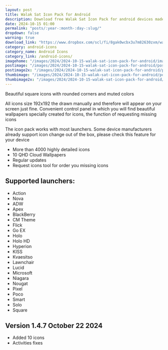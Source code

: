 ```yaml
---
layout: post
title: Walak Sat Icon Pack for Android
description: Download free Walak Sat Icon Pack for android devices made with rounded corners and muted colors and themed wallpapers
date: 2024-10-15 01:00
permalink: "posts/:year-:month-:day-:slug/"
dropdown: false
warning: true
download_link: "https://www.dropbox.com/scl/fi/8gak0wcbx3u7m82630zxm/walak_sat.apk?rlkey=izru4ev7fm83tuypi9k5x2soj&st=p1x5jo1a&dl=1"
category: android-icons
category_name: Android Icons
category_link: /android-icons/
imagehome: "/images/2024/2024-10-15-walak-sat-icon-pack-for-android/imagehome.jpg"
postimage: "/images/2024/2024-10-15-walak-sat-icon-pack-for-android/post-image.jpg"
postimage2x: "/images/2024/2024-10-15-walak-sat-icon-pack-for-android/post-image2x.jpg"
thumbimage: "/images/2024/2024-10-15-walak-sat-icon-pack-for-android/post-thumb.jpg"
thumbimage2x: "/images/2024/2024-10-15-walak-sat-icon-pack-for-android/post-thumb2x.jpg"
---
```


<p>Beautiful square icons with rounded corners and muted colors</p>

<p>All icons size 192x192 the drawn manually and therefore will appear on your screen just fine. Convenient control panel in which you will find beautiful wallpapers specially created for icons, the function of requesting missing icons</p>

<p>The icon pack works with most launchers. Some device manufacturers already support icon change out of the box, please check this feature for your device</p>

<ul>
  <li>More than 4000 highly detailed icons</li>
  <li>10 QHD Cloud Wallpapers</li>
  <li>Regular updates</li>
  <li>Request icons tool for order you missing icons</li>
</ul>

## Supported launchers:

<ul>
  <li>Action</li>
  <li>Nova</li>
  <li>ADW</li>
  <li>Apex</li>
  <li>BlackBerry</li>
  <li>CM Theme</li>
  <li>Flick</li>
  <li>Go EX</li>
  <li>Holo</li>
  <li>Holo HD</li>
  <li>Hyperion</li>
  <li>KISS</li>
  <li>Kvaesitso</li>
  <li>Lawnchair</li>
  <li>Lucid</li>
  <li>Microsoft</li>
  <li>Niagara</li>
  <li>Nougat</li>
  <li>Pixel</li>
  <li>Poco</li>
  <li>Smart</li>
  <li>Solo</li>
  <li>Square</li>
</ul>

## Version 1.4.7 October 22 2024

<ul>
  <li>Added 10 icons</li>
  <li>Activities fixes</li>
</ul>